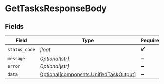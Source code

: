 # GetTasksResponseBody


## Fields

| Field                                                                                  | Type                                                                                   | Required                                                                               | Description                                                                            |
| -------------------------------------------------------------------------------------- | -------------------------------------------------------------------------------------- | -------------------------------------------------------------------------------------- | -------------------------------------------------------------------------------------- |
| `status_code`                                                                          | *float*                                                                                | :heavy_check_mark:                                                                     | N/A                                                                                    |
| `message`                                                                              | *Optional[str]*                                                                        | :heavy_minus_sign:                                                                     | N/A                                                                                    |
| `error`                                                                                | *Optional[str]*                                                                        | :heavy_minus_sign:                                                                     | N/A                                                                                    |
| `data`                                                                                 | [Optional[components.UnifiedTaskOutput]](../../models/components/unifiedtaskoutput.md) | :heavy_minus_sign:                                                                     | N/A                                                                                    |